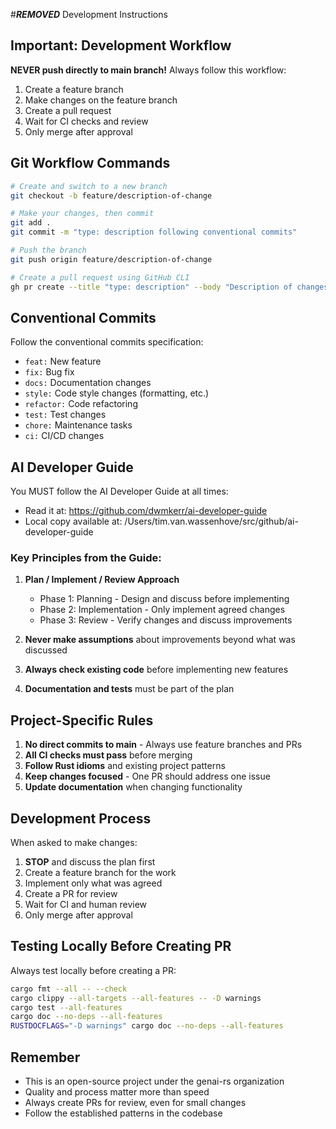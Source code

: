 #***REMOVED*** Development Instructions

## Important: Development Workflow

**NEVER push directly to main branch!** Always follow this workflow:

1. Create a feature branch
2. Make changes on the feature branch
3. Create a pull request
4. Wait for CI checks and review
5. Only merge after approval

## Git Workflow Commands

```bash
# Create and switch to a new branch
git checkout -b feature/description-of-change

# Make your changes, then commit
git add .
git commit -m "type: description following conventional commits"

# Push the branch
git push origin feature/description-of-change

# Create a pull request using GitHub CLI
gh pr create --title "type: description" --body "Description of changes"
```

## Conventional Commits

Follow the conventional commits specification:
- `feat:` New feature
- `fix:` Bug fix
- `docs:` Documentation changes
- `style:` Code style changes (formatting, etc.)
- `refactor:` Code refactoring
- `test:` Test changes
- `chore:` Maintenance tasks
- `ci:` CI/CD changes

## AI Developer Guide

You MUST follow the AI Developer Guide at all times:
- Read it at: https://github.com/dwmkerr/ai-developer-guide
- Local copy available at: /Users/tim.van.wassenhove/src/github/ai-developer-guide

### Key Principles from the Guide:

1. **Plan / Implement / Review Approach**
   - Phase 1: Planning - Design and discuss before implementing
   - Phase 2: Implementation - Only implement agreed changes
   - Phase 3: Review - Verify changes and discuss improvements

2. **Never make assumptions** about improvements beyond what was discussed

3. **Always check existing code** before implementing new features

4. **Documentation and tests** must be part of the plan

## Project-Specific Rules

1. **No direct commits to main** - Always use feature branches and PRs
2. **All CI checks must pass** before merging
3. **Follow Rust idioms** and existing project patterns
4. **Keep changes focused** - One PR should address one issue
5. **Update documentation** when changing functionality

## Development Process

When asked to make changes:

1. **STOP** and discuss the plan first
2. Create a feature branch for the work
3. Implement only what was agreed
4. Create a PR for review
5. Wait for CI and human review
6. Only merge after approval

## Testing Locally Before Creating PR

Always test locally before creating a PR:
```bash
cargo fmt --all -- --check
cargo clippy --all-targets --all-features -- -D warnings
cargo test --all-features
cargo doc --no-deps --all-features
RUSTDOCFLAGS="-D warnings" cargo doc --no-deps --all-features
```

## Remember

- This is an open-source project under the genai-rs organization
- Quality and process matter more than speed
- Always create PRs for review, even for small changes
- Follow the established patterns in the codebase